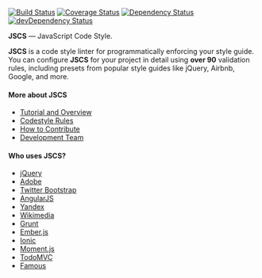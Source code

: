 [![Build Status](https://travis-ci.org/jscs-dev/node-jscs.svg?branch=master)](https://travis-ci.org/jscs-dev/node-jscs)
[![Coverage Status](https://img.shields.io/coveralls/jscs-dev/node-jscs.svg?style=flat)](https://coveralls.io/r/jscs-dev/node-jscs?branch=master)
[![Dependency Status](https://david-dm.org/jscs-dev/node-jscs.svg?theme=shields.io&style=flat)](https://david-dm.org/jscs-dev/node-jscs)
[![devDependency Status](https://david-dm.org/jscs-dev/node-jscs/dev-status.svg?theme=shields.io&style=flat)](https://david-dm.org/jscs-dev/node-jscs#info=devDependencies)

**JSCS** — JavaScript Code Style.

**JSCS** is a code style linter for programmatically enforcing your style guide.
You can configure **JSCS** for your project in detail using **over 90** validation rules,
including presets from popular style guides like jQuery, Airbnb, Google, and more.

#### More about JSCS

 * [Tutorial and Overview](http://jscs.info/overview.html)
 * [Codestyle Rules](http://jscs.info/rules.html)
 * [How to Contribute](http://jscs.info/contributing.html)
 * [Development Team](http://jscs.info/team.html)

#### Who uses JSCS?

 * [jQuery](http://jquery.com/)
 * [Adobe](http://www.adobe.com/)
 * [Twitter Bootstrap](http://getbootstrap.com/)
 * [AngularJS](https://angularjs.org/)
 * [Yandex](https://yandex.com/)
 * [Wikimedia](https://www.wikimedia.org/)
 * [Grunt](http://gruntjs.com/)
 * [Ember.js](http://www.emberjs.com/)
 * [Ionic](http://ionicframework.com/)
 * [Moment.js](http://momentjs.com/)
 * [TodoMVC](http://todomvc.com/)
 * [Famous](http://famo.us/)
